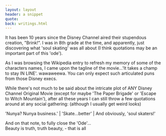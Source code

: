 ```yaml
---
layout: layout
header: a snippet
quote: 
back: writings.html
---
```


It has been 10 years since the Disney Channel aired their stupendous creation, "Brink!". I was in 8th grade at the time, and apparently, just discovering what 'soul skating' was all about (I think quotations may be an important part of this 'ode').

As I was browsing the Wikipedia entry to refresh my memory of some of the characters names, I came upon the tagline of the movie…'It takes a champ to stay IN LINE'. wawaweewa. You can only expect such articulated puns from those Disney execs.

While there's not much to be said about the intricate plot of ANY Disney Channel Original Movie (except for maybe 'The Paper Brigade' or 'Escape to Witch Mountain'), after all these years I can still throw a few quotations around at any social gathering: (although I usually get weird looks)

'Nunya? Nunya business.' | 'Skate...better' | And obviously, 'soul skaters!' 


And on that note, to fully close the 'Ode'... <br/>Beauty is truth, truth beauty, - that is all 